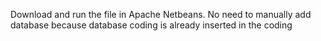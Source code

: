 Download and run the file in Apache Netbeans. No need to manually add database because database coding is already inserted in the coding
